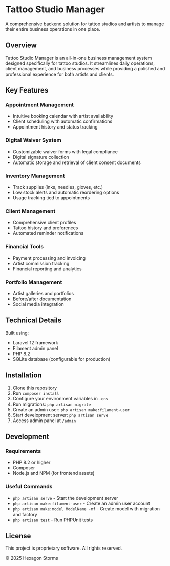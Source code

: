 # Tattoo Studio Manager

A comprehensive backend solution for tattoo studios and artists to manage their entire business operations in one place.

## Overview

Tattoo Studio Manager is an all-in-one business management system designed specifically for tattoo studios. It streamlines daily operations, client management, and business processes while providing a polished and professional experience for both artists and clients.

## Key Features

### Appointment Management
- Intuitive booking calendar with artist availability
- Client scheduling with automatic confirmations
- Appointment history and status tracking

### Digital Waiver System
- Customizable waiver forms with legal compliance
- Digital signature collection
- Automatic storage and retrieval of client consent documents

### Inventory Management
- Track supplies (inks, needles, gloves, etc.)
- Low stock alerts and automatic reordering options
- Usage tracking tied to appointments

### Client Management
- Comprehensive client profiles
- Tattoo history and preferences
- Automated reminder notifications

### Financial Tools
- Payment processing and invoicing
- Artist commission tracking
- Financial reporting and analytics

### Portfolio Management
- Artist galleries and portfolios
- Before/after documentation
- Social media integration

## Technical Details

Built using:
- Laravel 12 framework
- Filament admin panel
- PHP 8.2
- SQLite database (configurable for production)

## Installation

1. Clone this repository
2. Run `composer install`
3. Configure your environment variables in `.env`
4. Run migrations: `php artisan migrate`
5. Create an admin user: `php artisan make:filament-user`
6. Start development server: `php artisan serve`
7. Access admin panel at `/admin`

## Development

### Requirements
- PHP 8.2 or higher
- Composer
- Node.js and NPM (for frontend assets)

### Useful Commands
- `php artisan serve` - Start the development server
- `php artisan make:filament-user` - Create an admin user account
- `php artisan make:model ModelName -mf` - Create model with migration and factory
- `php artisan test` - Run PHPUnit tests

## License

This project is proprietary software. All rights reserved.

© 2025 Hexagon Storms